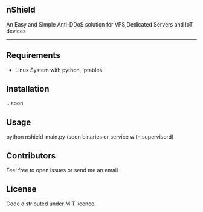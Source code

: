 ## nShield

An Easy and Simple Anti-DDoS solution for VPS,Dedicated Servers and IoT devices


-----------------

## Requirements
- Linux System with python, iptables

## Installation
.. soon

## Usage
python nshield-main.py (soon binaries or service with supervisord)

## Contributors

Feel free to open issues or send me an email

## License

Code distributed under MIT licence.
